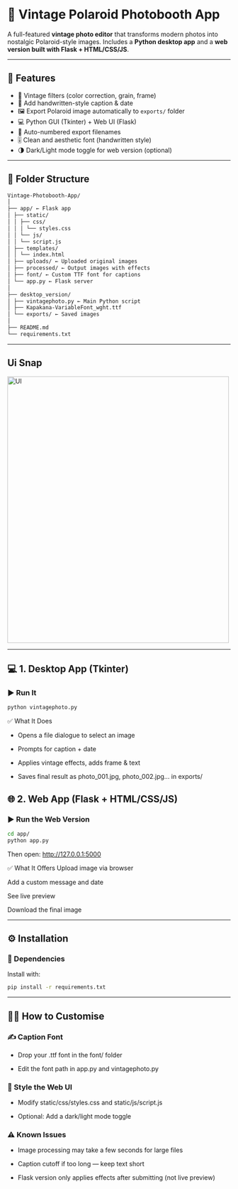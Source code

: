 # 📸 Vintage Polaroid Photobooth App

A full-featured **vintage photo editor** that transforms modern photos into nostalgic Polaroid-style images. Includes a **Python desktop app** and a **web version built with Flask + HTML/CSS/JS**.

---

## 🔀 Features

- 🎨 Vintage filters (color correction, grain, frame)
- 📝 Add handwritten-style caption & date
- 🖼️ Export Polaroid image automatically to `exports/` folder
- 💻 Python GUI (Tkinter) + Web UI (Flask)
- 🔢 Auto-numbered export filenames
- 🎚️ Clean and aesthetic font (handwritten style)
- 🌗 Dark/Light mode toggle for web version (optional)

---

## 📁 Folder Structure
```bash 
Vintage-Photobooth-App/
│
├── app/ ← Flask app
│ ├── static/
│ │ ├── css/
│ │ │ └── styles.css
│ │ └── js/
│ │ └── script.js
│ ├── templates/
│ │ └── index.html
│ ├── uploads/ ← Uploaded original images
│ ├── processed/ ← Output images with effects
│ ├── font/ ← Custom TTF font for captions
│ └── app.py ← Flask server
│
├── desktop_version/
│ ├── vintagephoto.py ← Main Python script
│ ├── Kapakana-VariableFont_wght.ttf
│ └── exports/ ← Saved images
│
├── README.md
└── requirements.txt
```
---
## Ui Snap
<img src="https://github.com/user-attachments/assets/38757047-c5e3-427d-8d0d-f068794d0c16" alt="UI" width="500" height="600">

---

## 💻 1. Desktop App (Tkinter)

### ▶️ Run It

```bash
python vintagephoto.py
```

✅ What It Does
- Opens a file dialogue to select an image

- Prompts for caption + date

- Applies vintage effects, adds frame & text

- Saves final result as photo_001.jpg, photo_002.jpg... in exports/

## 🌐 2. Web App (Flask + HTML/CSS/JS)
### ▶️ Run the Web Version

```bash
cd app/
python app.py
```
Then open:
http://127.0.0.1:5000

✅ What It Offers
Upload image via browser

Add a custom message and date

See live preview

Download the final image

---

## ⚙️ Installation
### 🧰 Dependencies
Install with:

```bash
pip install -r requirements.txt
```
---

## 🧑‍🎨 How to Customise
### ✍️ Caption Font
- Drop your .ttf font in the font/ folder


- Edit the font path in app.py and vintagephoto.py

### 🎨 Style the Web UI
- Modify static/css/styles.css and static/js/script.js

- Optional: Add a dark/light mode toggle

### ⚠️ Known Issues
- Image processing may take a few seconds for large files

- Caption cutoff if too long — keep text short

- Flask version only applies effects after submitting (not live preview)
 
